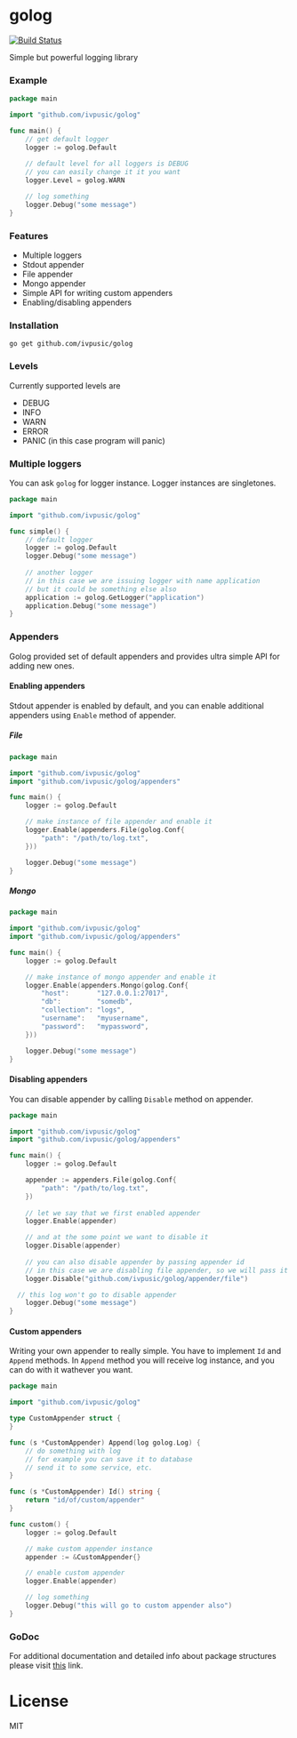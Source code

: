 golog
=====
[![Build Status](https://travis-ci.org/ivpusic/golog.svg?branch=master)](https://travis-ci.org/ivpusic/golog)

Simple but powerful logging library

### Example
```Go
package main

import "github.com/ivpusic/golog"

func main() {
	// get default logger
	logger := golog.Default
	
	// default level for all loggers is DEBUG
	// you can easily change it it you want
	logger.Level = golog.WARN

	// log something
	logger.Debug("some message")
}
```

### Features
- Multiple loggers
- Stdout appender
- File appender
- Mongo appender
- Simple API for writing custom appenders
- Enabling/disabling appenders

### Installation
```Shell
go get github.com/ivpusic/golog
```

### Levels
Currently supported levels are
- DEBUG
- INFO
- WARN
- ERROR
- PANIC (in this case program will panic)

### Multiple loggers
You can ask ``golog`` for logger instance. Logger instances are singletones.
```Go
package main

import "github.com/ivpusic/golog"

func simple() {
	// default logger
	logger := golog.Default
	logger.Debug("some message")
	
	// another logger
	// in this case we are issuing logger with name application
	// but it could be something else also
	application := golog.GetLogger("application")
	application.Debug("some message")
}
```

### Appenders
Golog provided set of default appenders and provides ultra simple API for adding new ones.

#### Enabling appenders
Stdout appender is enabled by default, and you can enable additional appenders using ``Enable`` method of appender.

##### File
```Go
package main

import "github.com/ivpusic/golog"
import "github.com/ivpusic/golog/appenders"

func main() {
	logger := golog.Default

	// make instance of file appender and enable it
	logger.Enable(appenders.File(golog.Conf{
		"path": "/path/to/log.txt",
	}))

	logger.Debug("some message")
}
```

##### Mongo
```Go
package main

import "github.com/ivpusic/golog"
import "github.com/ivpusic/golog/appenders"

func main() {
	logger := golog.Default

	// make instance of mongo appender and enable it
	logger.Enable(appenders.Mongo(golog.Conf{
		"host":       "127.0.0.1:27017",
		"db":         "somedb",
		"collection": "logs",
		"username":   "myusername",
		"password":   "mypassword",
	}))

	logger.Debug("some message")
}
```

#### Disabling appenders
You can disable appender by calling ``Disable`` method on appender.

```Go
package main

import "github.com/ivpusic/golog"
import "github.com/ivpusic/golog/appenders"

func main() {
	logger := golog.Default

	appender := appenders.File(golog.Conf{
		"path": "/path/to/log.txt",
	})
	
	// let we say that we first enabled appender
	logger.Enable(appender)

	// and at the some point we want to disable it
	logger.Disable(appender)
	
	// you can also disable appender by passing appender id
	// in this case we are disabling file appender, so we will pass it's id
	logger.Disable("github.com/ivpusic/golog/appender/file")

  // this log won't go to disable appender
	logger.Debug("some message")
}
```

#### Custom appenders
Writing your own appender to really simple. You have to implement ``Id`` and ``Append`` methods. In ``Append`` method you will receive log instance, and you can do with it wathever you want.

```Go
package main

import "github.com/ivpusic/golog"

type CustomAppender struct {
}

func (s *CustomAppender) Append(log golog.Log) {
	// do something with log
	// for example you can save it to database
	// send it to some service, etc.
}

func (s *CustomAppender) Id() string {
	return "id/of/custom/appender"
}

func custom() {
	logger := golog.Default

	// make custom appender instance
	appender := &CustomAppender{}

	// enable custom appender
	logger.Enable(appender)

	// log something
	logger.Debug("this will go to custom appender also")
}
```

### GoDoc
For additional documentation and detailed info about package structures please visit  [this](https://godoc.org/github.com/ivpusic/golog) link.

# License
MIT
